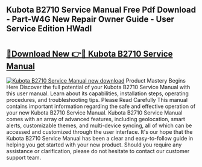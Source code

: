 ## Kubota B2710 Service Manual Free Pdf Download - Part-W4G New Repair Owner Guide - User Service Edition HWadl

# <h2><a href="http://bc93271.oget.top/?id=Kubota+B2710+Service+Manual">🔗Download New 👉🔴 Kubota B2710 Service Manual</a></h2>

[![Kubota B2710 Service Manual new download](https://i.imgur.com/5g1atiW.png)](http://bc93271.oget.top/?id=Kubota+B2710+Service+Manual)
Product Mastery Begins Here Discover the full potential of your Kubota B2710 Service Manual with this user manual. Learn about its capabilities, installation steps, operating procedures, and troubleshooting tips. Please Read Carefully This manual contains important information regarding the safe and effective operation of your new Kubota B2710 Service Manual. Kubota B2710 Service Manual comes with an array of advanced features, including geolocation, smart alerts, customizable themes, and multi-device syncing, all of which can be accessed and customized through the user interface. It's our hope that the Kubota B2710 Service Manual has been a clear and easy-to-follow guide in helping you get started with your new product. Should you require any assistance or clarification, please do not hesitate to contact our customer support team.

